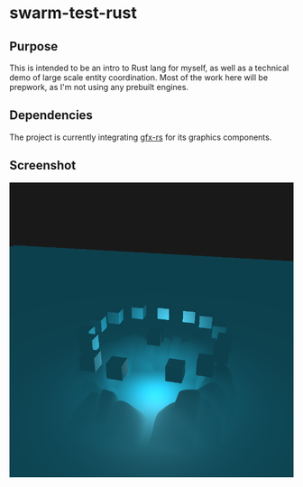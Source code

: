 swarm-test-rust
===============

## Purpose
This is intended to be an intro to Rust lang for myself, as well as a technical demo of large scale entity coordination. Most of the work here will be prepwork, as I'm not using any prebuilt engines.

## Dependencies
The project is currently integrating [gfx-rs](https://github.com/gfx-rs/gfx-rs) for its graphics components.

## Screenshot
![Field Example](screenshot.png)
